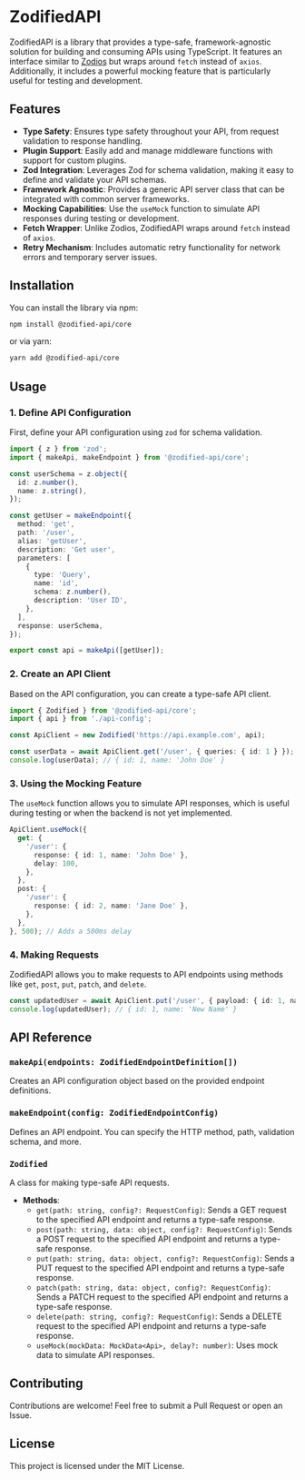 # ZodifiedAPI

ZodifiedAPI is a library that provides a type-safe, framework-agnostic solution for building and consuming APIs using TypeScript. It features an interface similar to [Zodios](https://www.zodios.org/) but wraps around `fetch` instead of `axios`. Additionally, it includes a powerful mocking feature that is particularly useful for testing and development.

## Features

- **Type Safety**: Ensures type safety throughout your API, from request validation to response handling.
- **Plugin Support**: Easily add and manage middleware functions with support for custom plugins.
- **Zod Integration**: Leverages Zod for schema validation, making it easy to define and validate your API schemas.
- **Framework Agnostic**: Provides a generic API server class that can be integrated with common server frameworks.
- **Mocking Capabilities**: Use the `useMock` function to simulate API responses during testing or development.
- **Fetch Wrapper**: Unlike Zodios, ZodifiedAPI wraps around `fetch` instead of `axios`.
- **Retry Mechanism**: Includes automatic retry functionality for network errors and temporary server issues.

## Installation

You can install the library via npm:

```bash
npm install @zodified-api/core
```

or via yarn:

```bash
yarn add @zodified-api/core
```

## Usage

### 1. Define API Configuration

First, define your API configuration using `zod` for schema validation.

```typescript
import { z } from 'zod';
import { makeApi, makeEndpoint } from '@zodified-api/core';

const userSchema = z.object({
  id: z.number(),
  name: z.string(),
});

const getUser = makeEndpoint({
  method: 'get',
  path: '/user',
  alias: 'getUser',
  description: 'Get user',
  parameters: [
    {
      type: 'Query',
      name: 'id',
      schema: z.number(),
      description: 'User ID',
    },
  ],
  response: userSchema,
});

export const api = makeApi([getUser]);
```

### 2. Create an API Client

Based on the API configuration, you can create a type-safe API client.

```typescript
import { Zodified } from '@zodified-api/core';
import { api } from './api-config';

const ApiClient = new Zodified('https://api.example.com', api);

const userData = await ApiClient.get('/user', { queries: { id: 1 } });
console.log(userData); // { id: 1, name: 'John Doe' }
```

### 3. Using the Mocking Feature

The `useMock` function allows you to simulate API responses, which is useful during testing or when the backend is not yet implemented.

```typescript
ApiClient.useMock({
  get: {
    '/user': {
      response: { id: 1, name: 'John Doe' },
      delay: 100,
    },
  },
  post: {
    '/user': {
      response: { id: 2, name: 'Jane Doe' },
    },
  },
}, 500); // Adds a 500ms delay
```

### 4. Making Requests

ZodifiedAPI allows you to make requests to API endpoints using methods like `get`, `post`, `put`, `patch`, and `delete`.

```typescript
const updatedUser = await ApiClient.put('/user', { payload: { id: 1, name: 'New Name' } });
console.log(updatedUser); // { id: 1, name: 'New Name' }
```

## API Reference

### `makeApi(endpoints: ZodifiedEndpointDefinition[])`

Creates an API configuration object based on the provided endpoint definitions.

### `makeEndpoint(config: ZodifiedEndpointConfig)`

Defines an API endpoint. You can specify the HTTP method, path, validation schema, and more.

### `Zodified`

A class for making type-safe API requests.

- **Methods**:
  - `get(path: string, config?: RequestConfig)`: Sends a GET request to the specified API endpoint and returns a type-safe response.
  - `post(path: string, data: object, config?: RequestConfig)`: Sends a POST request to the specified API endpoint and returns a type-safe response.
  - `put(path: string, data: object, config?: RequestConfig)`: Sends a PUT request to the specified API endpoint and returns a type-safe response.
  - `patch(path: string, data: object, config?: RequestConfig)`: Sends a PATCH request to the specified API endpoint and returns a type-safe response.
  - `delete(path: string, config?: RequestConfig)`: Sends a DELETE request to the specified API endpoint and returns a type-safe response.
  - `useMock(mockData: MockData<Api>, delay?: number)`: Uses mock data to simulate API responses.

## Contributing

Contributions are welcome! Feel free to submit a Pull Request or open an Issue.

## License

This project is licensed under the MIT License.
